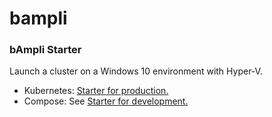 # bampli
### bAmpli Starter 

Launch a cluster on a Windows 10 environment with Hyper-V.

- Kubernetes: [Starter for production.](https://github.com/bampli/bampli/kubernetes.md)
- Compose: See [Starter for development.](https://github.com/bampli/bampli/compose.md)
